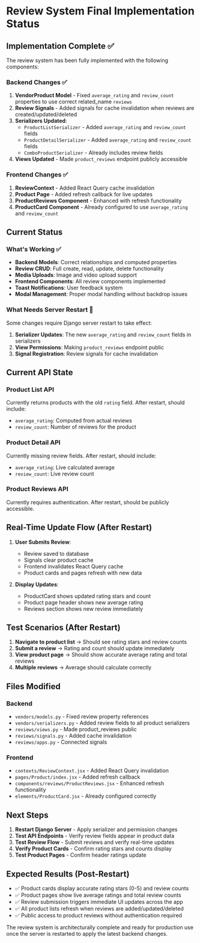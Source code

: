 # Review System Final Implementation Status

## Implementation Complete ✅

The review system has been fully implemented with the following components:

### Backend Changes ✅

1. **VendorProduct Model** - Fixed `average_rating` and `review_count` properties to use correct related_name `reviews`
2. **Review Signals** - Added signals for cache invalidation when reviews are created/updated/deleted
3. **Serializers Updated**:
   - `ProductListSerializer` - Added `average_rating` and `review_count` fields
   - `ProductDetailSerializer` - Added `average_rating` and `review_count` fields
   - `ComboProductSerializer` - Already includes review fields
4. **Views Updated** - Made `product_reviews` endpoint publicly accessible

### Frontend Changes ✅

1. **ReviewContext** - Added React Query cache invalidation
2. **Product Page** - Added refresh callback for live updates
3. **ProductReviews Component** - Enhanced with refresh functionality
4. **ProductCard Component** - Already configured to use `average_rating` and `review_count`

## Current Status

### What's Working ✅

- **Backend Models**: Correct relationships and computed properties
- **Review CRUD**: Full create, read, update, delete functionality
- **Media Uploads**: Image and video upload support
- **Frontend Components**: All review components implemented
- **Toast Notifications**: User feedback system
- **Modal Management**: Proper modal handling without backdrop issues

### What Needs Server Restart 🔄

Some changes require Django server restart to take effect:

1. **Serializer Updates**: The new `average_rating` and `review_count` fields in serializers
2. **View Permissions**: Making `product_reviews` endpoint public
3. **Signal Registration**: Review signals for cache invalidation

## Current API State

### Product List API

Currently returns products with the old `rating` field. After restart, should include:

- `average_rating`: Computed from actual reviews
- `review_count`: Number of reviews for the product

### Product Detail API

Currently missing review fields. After restart, should include:

- `average_rating`: Live calculated average
- `review_count`: Live review count

### Product Reviews API

Currently requires authentication. After restart, should be publicly accessible.

## Real-Time Update Flow (After Restart)

1. **User Submits Review**:

   - Review saved to database
   - Signals clear product cache
   - Frontend invalidates React Query cache
   - Product cards and pages refresh with new data

2. **Display Updates**:
   - ProductCard shows updated rating stars and count
   - Product page header shows new average rating
   - Reviews section shows new review immediately

## Test Scenarios (After Restart)

1. **Navigate to product list** → Should see rating stars and review counts
2. **Submit a review** → Rating and count should update immediately
3. **View product page** → Should show accurate average rating and total reviews
4. **Multiple reviews** → Average should calculate correctly

## Files Modified

### Backend

- `vendors/models.py` - Fixed review property references
- `vendors/serializers.py` - Added review fields to all product serializers
- `reviews/views.py` - Made product_reviews public
- `reviews/signals.py` - Added cache invalidation
- `reviews/apps.py` - Connected signals

### Frontend

- `contexts/ReviewContext.jsx` - Added React Query invalidation
- `pages/Product/index.jsx` - Added refresh callback
- `components/reviews/ProductReviews.jsx` - Enhanced refresh functionality
- `elements/ProductCard.jsx` - Already configured correctly

## Next Steps

1. **Restart Django Server** - Apply serializer and permission changes
2. **Test API Endpoints** - Verify review fields appear in product data
3. **Test Review Flow** - Submit reviews and verify real-time updates
4. **Verify Product Cards** - Confirm rating stars and counts display
5. **Test Product Pages** - Confirm header ratings update

## Expected Results (Post-Restart)

- ✅ Product cards display accurate rating stars (0-5) and review counts
- ✅ Product pages show live average ratings and total review counts
- ✅ Review submission triggers immediate UI updates across the app
- ✅ All product lists refresh when reviews are added/updated/deleted
- ✅ Public access to product reviews without authentication required

The review system is architecturally complete and ready for production use once the server is restarted to apply the latest backend changes.
